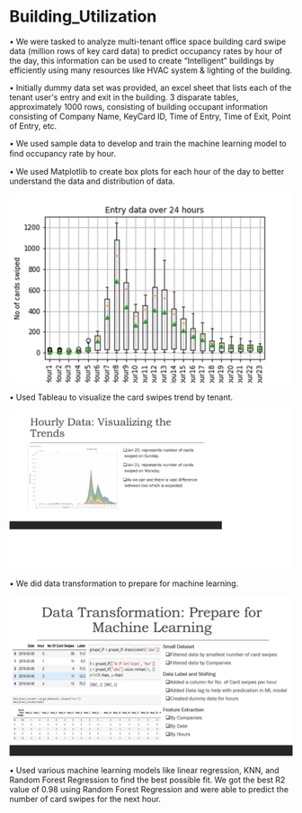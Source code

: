 # Building_Utilization

• We were tasked to analyze multi-tenant office space building card swipe data (million rows of key card data) to predict occupancy rates by hour of the day, this information can be used to create “Intelligent” buildings by efficiently using many resources like HVAC system & lighting of the building.

• Initially dummy data set was provided, an excel sheet that lists each of the tenant user's entry and exit in the building. 3 disparate tables, approximately 1000 rows, consisting of building occupant information consisting of Company Name, KeyCard ID, Time of Entry, Time of Exit, Point of Entry, etc. 

• We used sample data to develop and train the machine learning model to ﬁnd occupancy rate by hour.

• We used Matplotlib to create box plots for each hour of the day to better understand the data and distribution of data. 

![Boxplot](Images/EntryData_boxplot1.png)

• Used Tableau to visualize the card swipes trend by tenant.

![Tableau](Images/hourlydata.png)

• We did data transformation to prepare for machine learning. 

![Transformation](Images/data_transformation.png)

• Used various machine learning models like linear regression, KNN, and Random Forest Regression to find the best possible fit. We got the best R2 value of 0.98 using Random Forest Regression and were able to predict the number of card swipes for the next hour.
